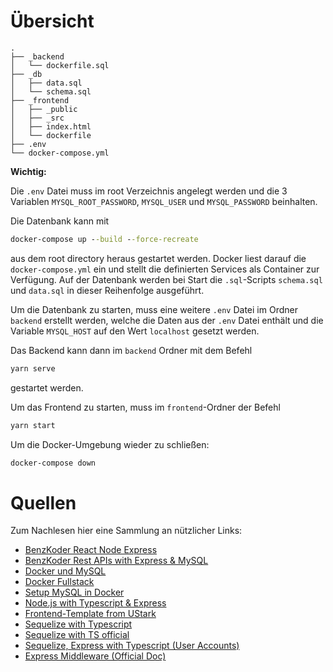 # Übersicht

```
.
├── _backend
│   └── dockerfile.sql
├── _db
│   ├── data.sql
│   └── schema.sql
├── _frontend
│   ├── _public
│   ├── _src
│   ├── index.html
│   └── dockerfile
├── .env
└── docker-compose.yml
```

**Wichtig:**

Die `.env` Datei muss im root Verzeichnis angelegt werden und die 3 Variablen `MYSQL_ROOT_PASSWORD`, `MYSQL_USER` und `MYSQL_PASSWORD` beinhalten.

Die Datenbank kann mit

```cmd
docker-compose up --build --force-recreate
```

aus dem root directory heraus gestartet werden. Docker liest darauf die `docker-compose.yml` ein und stellt die definierten Services als Container zur Verfügung. Auf der Datenbank werden bei Start die `.sql`-Scripts `schema.sql` und `data.sql` in dieser Reihenfolge ausgeführt.

Um die Datenbank zu starten, muss eine weitere `.env` Datei im Ordner `backend` erstellt werden, welche die Daten aus der `.env` Datei
enthält und die Variable `MYSQL_HOST` auf den Wert `localhost` gesetzt werden.

Das Backend kann dann im `backend` Ordner mit dem Befehl

```cmd
yarn serve
```

gestartet werden.

Um das Frontend zu starten, muss im `frontend`-Ordner der Befehl

```cmd
yarn start
```

Um die Docker-Umgebung wieder zu schließen:

```cmd
docker-compose down
```

# Quellen

Zum Nachlesen hier eine Sammlung an nützlicher Links:

-   [BenzKoder React Node Express](https://www.bezkoder.com/react-node-express-mysql/)
-   [BenzKoder Rest APIs with Express & MySQL](https://www.bezkoder.com/node-js-rest-api-express-mysql/)
-   [Docker und MySQL](https://iamvickyav.medium.com/mysql-init-script-on-docker-compose-e53677102e48)
-   [Docker Fullstack](https://siddharth-lakhara.medium.com/dockerizing-a-full-stack-js-app-ceb99411996e)
-   [Setup MySQL in Docker](https://betterprogramming.pub/setting-up-mysql-database-in-a-docker-d6c69a3e9afe)
-   [Node.js with Typescript & Express](https://www.split.io/blog/node-js-typescript-express-tutorial/)
-   [Frontend-Template from UStark](https://github.com/ulrichstark/web-template)
-   [Sequelize with Typescript](https://stackoverflow.com/questions/60014874/how-to-use-typescript-with-sequelize)
-   [Sequelize with TS official](https://sequelize.org/docs/v6/other-topics/typescript/#usage-of-sequelizedefine)
-   [Sequelize, Express with Typescript (User Accounts)](https://gorrion.io/blog/node-express-js-typescript-sequelize/)
-   [Express Middleware (Official Doc)](https://expressjs.com/en/guide/using-middleware.html)

